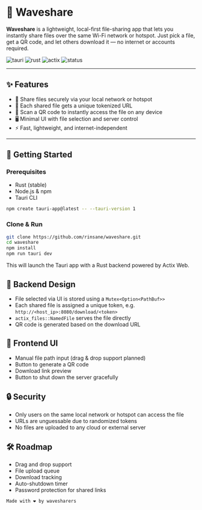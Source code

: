 # 🌊 Waveshare

**Waveshare** is a lightweight, local-first file-sharing app that lets you instantly share files over the same Wi-Fi network or hotspot. Just pick a file, get a QR code, and let others download it — no internet or accounts required.

![tauri](https://img.shields.io/badge/Built%20with-Tauri-blueviolet?style=flat&logo=tauri)
![rust](https://img.shields.io/badge/Backend-Rust-orange?logo=rust)
![actix](https://img.shields.io/badge/Actix-Web%20Server-7F3FBF?logo=actix)
![status](https://img.shields.io/badge/Status-Work%20In%20Progress-yellow)

---

## ✨ Features

- 🔐 Share files securely via your local network or hotspot  
- 🔗 Each shared file gets a unique tokenized URL  
- 📱 Scan a QR code to instantly access the file on any device  
- 🖥️ Minimal UI with file selection and server control  
- ⚡ Fast, lightweight, and internet-independent  

---

## 🚀 Getting Started

### Prerequisites

- Rust (stable)
- Node.js & npm
- Tauri CLI  
```bash
npm create tauri-app@latest -- --tauri-version 1
```

### Clone & Run

```bash
git clone https://github.com/rinsane/waveshare.git
cd waveshare
npm install
npm run tauri dev
```
This will launch the Tauri app with a Rust backend powered by Actix Web.

## 🔧 Backend Design

- File selected via UI is stored using a `Mutex<Option<PathBuf>>`
- Each shared file is assigned a unique token, e.g. `http://<host_ip>:8080/download/<token>`
- `actix_files::NamedFile` serves the file directly
- QR code is generated based on the download URL

## 📱 Frontend UI

- Manual file path input (drag & drop support planned)
- Button to generate a QR code
- Download link preview
- Button to shut down the server gracefully

## 🔒 Security

- Only users on the same local network or hotspot can access the file
- URLs are unguessable due to randomized tokens
- No files are uploaded to any cloud or external server

## 🛠️ Roadmap

- Drag and drop support
- File upload queue
- Download tracking
- Auto-shutdown timer
- Password protection for shared links


```
Made with ❤️ by wavesharers
```
